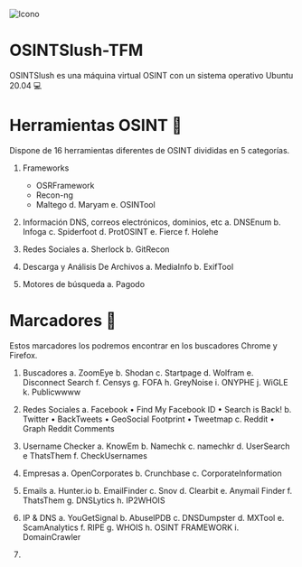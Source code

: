 ![Icono](https://github.com/OSINTSlush/OSINTSlush-TFM/assets/140528708/07e16572-cc75-416a-9111-62efa2f15d97)
# OSINTSlush-TFM

OSINTSlush es una máquina virtual OSINT con un sistema operativo Ubuntu 20.04 💻

# Herramientas OSINT 🔧

Dispone de 16 herramientas diferentes de OSINT divididas en 5 categorías.

1. Frameworks
	- OSRFramework
	- Recon-ng
	- Maltego
	d. Maryam
	e. OSINTool

2. Información DNS, correos electrónicos, dominios, etc
	a. DNSEnum
	b. Infoga
	c. Spiderfoot
	d. ProtOSINT
	e. Fierce
	f. Holehe

3. Redes Sociales
	a. Sherlock
	b. GitRecon

4. Descarga y Análisis De Archivos
	a. MediaInfo
	b. ExifTool

5. Motores de búsqueda
	a. Pagodo

# Marcadores 🔗

Estos marcadores los podremos encontrar en los buscadores Chrome y Firefox.

1. Buscadores
	a. ZoomEye
  b. Shodan
  c. Startpage
  d. Wolfram
  e. Disconnect Search
  f. Censys
  g. FOFA
  h. GreyNoise
  i. ONYPHE
  j. WiGLE
  k. Publicwwww

2. Redes Sociales
	a. Facebook
    • Find My Facebook ID
    • Search is Back!
  b. Twitter
    • BackTweets
    • GeoSocial Footprint
    • Tweetmap
  c. Reddit
    • Graph Reddit Comments

3. Username Checker
   a. KnowEm
   b. Namechk
   c. namechkr
   d. UserSearch
   e ThatsThem
   f. CheckUsernames

4. Empresas
   a. OpenCorporates
   b. Crunchbase
   c. CorporateInformation

5. Emails
   a. Hunter.io
   b. EmailFinder
   c. Snov
   d. Clearbit
   e. Anymail Finder
   f. ThatsThem
   g. DNSLytics
   h. IP2WHOIS

6. IP & DNS
   a. YouGetSignal
   b. AbuselPDB
   c. DNSDumpster
   d. MXTool
   e. ScamAnalytics
   f. RIPE
   g. WHOIS
   h. OSINT FRAMEWORK
   i. DomainCrawler

7. 
